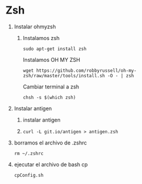 # Zsh

1. Instalar ohmyzsh

   1. Instalamos zsh
      
      ```
      sudo apt-get install zsh
      ```
      Instalamos OH MY ZSH

      ```
      wget https://github.com/robbyrussell/oh-my-zsh/raw/master/tools/install.sh -O - | zsh
      ```
      Cambiar terminal a zsh
      ```
      chsh -s $(which zsh)
       ```

2. Instalar antigen

   1. instalar antigen

   2. ```
      curl -L git.io/antigen > antigen.zsh
      ```

3. borramos el archivo de .zshrc
      
      ```
      rm ~/.zshrc
      ```

4. ejecutar el archivo de bash cp
      ```
      cpConfig.sh
      ```
